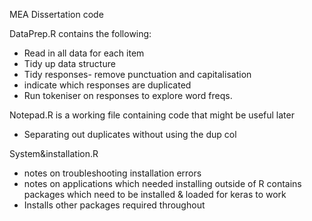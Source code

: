  MEA
Dissertation code

DataPrep.R contains the following:
* Read in all data for each item
* Tidy up data structure
* Tidy responses- remove punctuation and capitalisation
* indicate which responses are duplicated
* Run tokeniser on responses to explore word freqs.


Notepad.R is a working file containing code that might be useful later
* Separating out duplicates without using the dup col


System&installation.R
* notes on troubleshooting installation errors
* notes on applications which needed installing outside of R 
contains packages which need to be installed & loaded for keras to work
* Installs other packages required throughout


